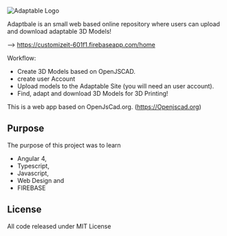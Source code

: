 ![Adaptable Logo](https://github.com/jw1401/Parametric-3D-Configurator-Web-App/blob/master/Adaptable.png)


Adaptbale is an small web based online repository where users can upload and download adaptable 3D Models!

--> https://customizeit-601f1.firebaseapp.com/home

Workflow:

- Create 3D Models based on OpenJSCAD.
- create user Account
- Upload models to the Adaptable Site (you will need an user account).
- Find, adapt and download 3D Models for 3D Printing!

This is a web app based on OpenJsCad.org. (https://Openjscad.org)

## Purpose

The purpose of this project was to learn

- Angular 4,
- Typescript,
- Javascript,
- Web Design and
- FIREBASE

## License

All code released under MIT License
